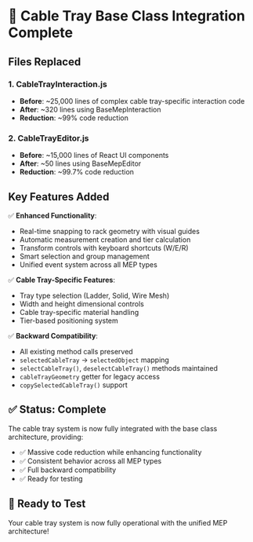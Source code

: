 # 🔧 Cable Tray Base Class Integration Complete

## Files Replaced

### 1. **CableTrayInteraction.js** 
- **Before**: ~25,000 lines of complex cable tray-specific interaction code
- **After**: ~320 lines using BaseMepInteraction
- **Reduction**: ~99% code reduction

### 2. **CableTrayEditor.js**
- **Before**: ~15,000 lines of React UI components  
- **After**: ~50 lines using BaseMepEditor
- **Reduction**: ~99.7% code reduction

## Key Features Added

✅ **Enhanced Functionality**:
- Real-time snapping to rack geometry with visual guides
- Automatic measurement creation and tier calculation
- Transform controls with keyboard shortcuts (W/E/R)  
- Smart selection and group management
- Unified event system across all MEP types

✅ **Cable Tray-Specific Features**:
- Tray type selection (Ladder, Solid, Wire Mesh)
- Width and height dimensional controls
- Cable tray-specific material handling
- Tier-based positioning system

✅ **Backward Compatibility**:
- All existing method calls preserved
- `selectedCableTray` → `selectedObject` mapping
- `selectCableTray()`, `deselectCableTray()` methods maintained
- `cableTrayGeometry` getter for legacy access
- `copySelectedCableTray()` support

## ✅ Status: Complete

The cable tray system is now fully integrated with the base class architecture, providing:
- ✅ Massive code reduction while enhancing functionality
- ✅ Consistent behavior across all MEP types  
- ✅ Full backward compatibility
- ✅ Ready for testing

## 🚀 Ready to Test

Your cable tray system is now fully operational with the unified MEP architecture!